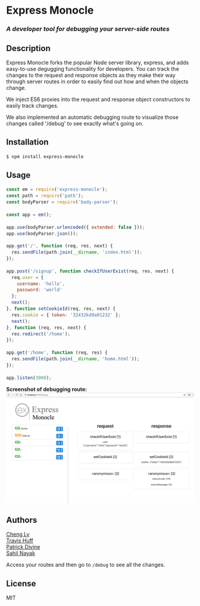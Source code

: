 # Express Monocle
### *A developer tool for debugging your server-side routes*

## Description 
Express Monocle forks the popular Node server library, express, and adds easy-to-use degugging functionality for developers.  You can track the changes to the request and response objects as they make their way through server routes in order to easily find out how and when the objects change.

We inject ES6 proxies into the request and response object constructors to easily track changes.

We also implemented an automatic debugging route to visualize those changes called '/debug' to see exactly what's going on.

## Installation

```bash
$ npm install express-monocle
```

## Usage

```js
const em = require('express-monocle');
const path = require('path');
const bodyParser = require('body-parser');

const app = em();

app.use(bodyParser.urlencoded({ extended: false }));
app.use(bodyParser.json());

app.get('/', function (req, res, next) {
  res.sendFile(path.join(__dirname, 'index.html'));
});

app.post('/signup', function checkIfUserExist(req, res, next) {
  req.user = {
    username: 'hello',
    password: 'world'
  };
  next();
}, function setCookieId(req, res, next) {
  res.cookie = { token: '32432kd9a01232' };
  next();
}, function (req, res, next) {
  res.redirect('/home');
});

app.get('/home', function (req, res) {
  res.sendFile(path.join(__dirname, 'home.html'));
});

app.listen(3000);
```

**Screenshot of debugging route:**
![Express-Monocle](demo/readme-assets/Express-Monocle-screenshot.png)  

## <a name="authors"></a>Authors  
[Cheng Ly](https://github.com/chengsieuly)  
[Travis Huff](https://github.com/travishuff)  
[Patrick Divine](https://github.com/pddivine)  
[Sahil Nayak](https://github.com/sahilnayak)

Access your routes and then go to `/debug` to see all the changes.

## License

MIT